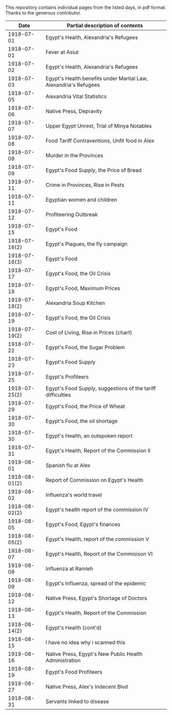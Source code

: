 This repository contains individual pages from the listed days, in pdf format. Thanks to the generous contributor.

Date|Partial description of contents
---|---
1918-07-01|Egypt's Health, Alexandria's Refugees
1918-07-01|Fever at Asiut
1918-07-02|Egypt's Health, Alexandria's Refugees
1918-07-03|Egypt's Health benefits under Martial Law, Alexandria's Refugees
1918-07-05|Alexandria Vital Statistics
1918-07-06|Native Press, Depravity
1918-07-07|Upper Egypt Unrest, Trial of Minya Notables
1918-07-08|Food Tariff Contraventions, Unfit food in Alex
1918-07-08|Murder in the Provinces
1918-07-09|Egypt's Food Supply, the Price of Bread
1918-07-11|Crime in Provinces, Rise in Pests
1918-07-11|Egyptian women and children
1918-07-12|Profiteering Outbreak
1918-07-15|Egypt's Food
1918-07-16(2)|Egypt's Plagues, the fly campaign
1918-07-16(3)|Egypt's Food
1918-07-17|Egypt's Food, the Oil Crisis
1918-07-18|Egypt's Food, Maximum Prices
1918-07-18(2)|Alexandria Soup Kitchen
1918-07-19|Egypt's Food, the Oil Crisis
1918-07-19(2)|Cost of Living, Rise in Prices (chart)
1918-07-22|Egypt's Food, the Sugar Problem
1918-07-23|Egypt's Food Supply
1918-07-25|Egypt's Profiteers
1918-07-25(2)|Egypt's Food Supply, suggestions of the tariff difficulties
1918-07-29|Egypt's Food, the Price of Wheat
1918-07-30|Egypt's Food, the oil shortage
1918-07-30|Egypt's Health, an outspoken report
1918-07-31|Egypt's Health, Report of the Commission II
1918-08-01|Spanish flu at Alex
1918-08-01(2)|Report of Commission on Egypt's Health
1918-08-02|Influenza's world travel
1918-08-02(2)|Egypt's health report of the commission IV
1918-08-05|Egypt's Food, Egypt's finances
1918-08-05(2)|Egypt's Health, report of the commission V
1918-08-07|Egypt's Health, Report of the Commisison VI
1918-08-08|Influenza at Ramleh
1918-08-09|Egypt's Influenza, spread of the epidemic
1918-08-12|Native Press, Egypt's Shortage of Doctors
1918-08-13|Egypt's Health, Report of the Commission
1918-08-14(2)|Egypt's Health (cont'd)
1918-08-15|I have no idea why i scanned this
1918-08-16|Native Press, Egypt's New Public Health Administration
1918-08-19|Egypt's Food Profiteers
1918-08-27|Native Press, Alex's Indecent Blvd
1918-08-31|Servants linked to disease
